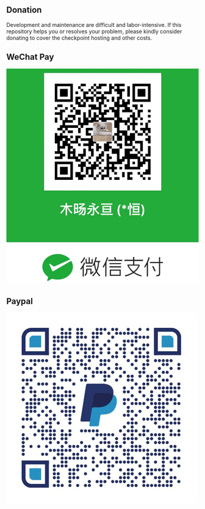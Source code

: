 ## Donation
Development and maintenance are difficult and labor-intensive. If this repository helps you or resolves your problem, please kindly consider donating to cover the checkpoint hosting and other costs. 

## WeChat Pay
![WeChat](donation/wechat.png)

## Paypal 
![WeChat](donation/paypal.jpg)

